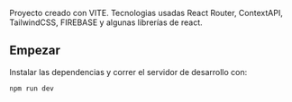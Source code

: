 Proyecto creado con VITE. 
Tecnologias usadas React Router, ContextAPI, TailwindCSS, FIREBASE y algunas librerías de react.

## Empezar

Instalar las dependencias y correr el servidor de desarrollo con:

```bash
npm run dev

```

